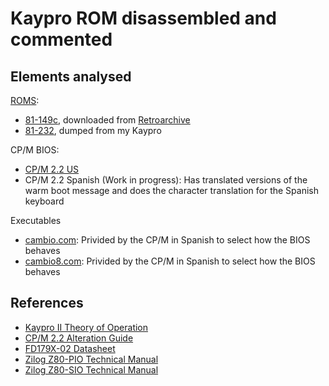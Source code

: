 # Kaypro ROM disassembled and commented

## Elements analysed

[ROMS](rom/README.md):

- [81-149c](81-149c.s), downloaded from [Retroarchive](http://www.retroarchive.org/maslin/disks/roms/index.html)
- [81-232](81-232.s), dumped from my Kaypro

CP/M BIOS:

- [CP/M 2.2 US](bios/bios_us.us)
- CP/M 2.2 Spanish (Work in progress): Has translated versions of the warm boot message and does the character translation for the Spanish keyboard

Executables

- [cambio.com](executable/cambio.s): Privided by the CP/M in Spanish to select how the BIOS behaves
- [cambio8.com](executable/cambio8.s): Privided by the CP/M in Spanish to select how the BIOS behaves

## References

- [Kaypro II Theory of Operation](documentation/Kaypro%20II%20Theory%20of%20Operation%201983.pdf)
- [CP/M 2.2 Alteration Guide](documentation/CPM_2.2_Alteration_Guide_1979.pdf)
- [FD179X-02 Datasheet](documentation/FD179X-02_Data_Sheet_May1980.pdf)
- [Zilog Z80-PIO Technical Manual](documentation/Zilog%20Z80-PIO%20Technical%20Manual.pdf)
- [Zilog Z80-SIO Technical Manual](documentation/Zilog%20Z80-SIO%20Technical%20Manual.pdf)

